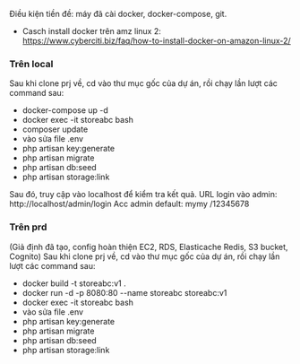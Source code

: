 Điều kiện tiền đề: máy đã cài docker, docker-compose, git.
- Casch install docker trên amz linux 2: https://www.cyberciti.biz/faq/how-to-install-docker-on-amazon-linux-2/ 

### Trên local
Sau khi clone prj về, cd vào thư mục gốc của dự án, rồi chạy lần lượt các command sau:
- docker-compose up -d
- docker exec -it storeabc bash
- composer update
- vào sửa file .env
- php artisan key:generate
- php artisan migrate
- php artisan db:seed
- php artisan storage:link

Sau đó, truy cập vào localhost để kiểm tra kết quả.
URL login vào admin: http://localhost/admin/login
Acc admin default: mymy /12345678

### Trên prd
(Giả định đã tạo, config hoàn thiện EC2, RDS, Elasticache Redis, S3 bucket, Cognito)
Sau khi clone prj về,  cd vào thư mục gốc của dự án, rồi chạy lần lượt các command sau:
- docker build -t storeabc:v1 .
- docker run -d -p 8080:80 --name storeabc storeabc:v1
- docker exec -it storeabc bash
- vào sửa file .env
- php artisan key:generate
- php artisan migrate
- php artisan db:seed
- php artisan storage:link